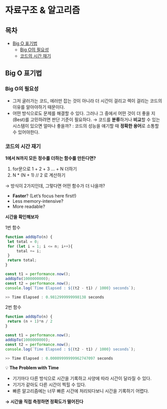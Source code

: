 # 자료구조 & 알고리즘

## 목차

- [Big O 표기법](#big-o-표기법)
  - [Big O의 필요성](#big-o의-필요성)
  - [코드의 시간 재기](#코드의-시간-재기)

## Big O 표기법

### Big O의 필요성

- 그저 굴러가는 코드, 에러만 잡는 것이 아니라 더 시간이 걸리고 렉이 걸리는 코드의 이유를 알아야하기 때문이다.
- 어떤 방식으로도 문제를 해결할 수 있다. 그러나 그 중에서 어떤 것이 더 좋을 지(Best)를 고민하려면 판단 기준이 필요하다.
  → 코드를 **분류**하거나 **비교**할 수 있는 시스템이 있으면 얼마나 좋을까?
  : 코드의 성능을 얘기할 때 **정확한 용어**로 소통할 수 있어야한다.

### 코드의 시간 재기

**1에서 N까지 모든 정수를 더하는 함수를 만든다면?**

1. for문으로 1 + 2 + 3 … + N 더하기
2. N \* (N + 1) // 2 로 계산하기

→ 방식이 2가지인데, 그렇다면 어떤 함수가 더 나을까?

- **Faster**? (Let’s focus here first!)
- Less memory-intensive?
- More readable?

**시간을 확인해보자**

1번 함수

```jsx
function addUpTo(n) {
 let total = 0;
 for (let i = 1; i <= n; i++){
     total += i;
 }
 return total;
}

const t1 = performance.now();
addUpTo(1000000000);
const t2 = performance.now();
console.log(`Time Elapsed : ${(t2 - t1) / 1000} seconds`);

>> Time Elapsed : 0.9812999999998138 seconds
```

2번 함수

```jsx
function addUpTo(n) {
 return (n + 1)*n / 2
}

const t1 = performance.now();
addUpTo(1000000000);
const t2 = performance.now();
console.log(`Time Elapsed : ${(t2 - t1) / 1000} seconds`);

>> Time Elapsed : 0.00009999999962747097 seconds
```

💡 **The Problem with Time**

- 기기마다 다른 방식으로 시간을 기록하고 사양에 따라 시간이 달라질 수 있다.
- 기기가 같아도 다른 시간이 찍힐 수 있다.
- 빠른 알고리즘에는 너무 빠른 시간에 처리되다보니 시간을 기록하기 어렵다.

**→ 시간을 직접 측정하면 정확도가 떨어진다**
